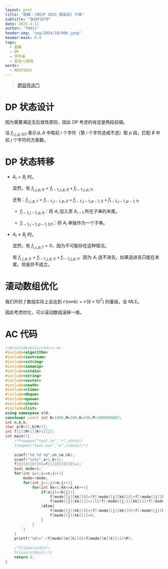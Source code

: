 ```yaml
---
layout: post
title: "题解：[NOIP 2015 提高组] 子串"
subtitle: "洛谷P2679"
date: 2025-4-11
author: "TH911"
header-img: "img/2024/10/006.jpeg"
header-mask: 0.4
tags:
  - 题解
  - DP
  - 字符串
  - 普及+/提高
words:
  - NOIP2015
---
```


> [题目传送门](https://www.luogu.com.cn/problem/P2679)

# DP 状态设计

因为需要满足无后效性原则，因此 DP 考虑的肯定是两段前缀。

设 $f_{i,j,p,0/1}$ 表示从 $A$ 中取前 $i$ 个字符（第 $i$ 个字符选或不选）取 $p$ 段，匹配 $B$ 中前 $j$ 个字符的方案数。

# DP 状态转移

* $A_i=B_j$ 时。

  显然，有 $f_{i,j,p,0}=f_{i-1,j,p,0}+f_{i-1,j,p,1}$。

  还有：$f_{i,j,p,1}=f_{i-1,j-1,p,0}+f_{i-1,j-1,p-1,0}+f_{i-1,j-1,p-1,1}$。

  * $f_{i-1,j-1,p,0}$：将 $A_i$ 加入至 $A_{i-1}$ 所在子串的末尾。

  * $f_{i-1,j-1,p-1,0/1}$：将 $A_i$ 单独作为一个子串。

* $A_i\ne B_j$ 时。

  显然，有 $f_{i,j,p,1}=0$，因为不可能存在这种情况。

  有 $f_{i,j,p,0}=f_{i-1,j,p,0}+f_{i-1,j,p,1}$，因为 $A_i$ 选不进去，如果选进去只能在末尾，但是并不成立。

# 滚动数组优化

我们开的 $f$ 数组实际上会达到 $\mathcal O(nmk)=\mathcal O(8\times10^7)$ 的量级，会 $\text{MLE}$。

因此考虑优化，可以滚动数组滚掉一维。

# AC 代码

```cpp
//#include<bits/stdc++.h>
#include<algorithm>
#include<iostream>
#include<cstring>
#include<iomanip>
#include<cstdio>
#include<string>
#include<vector>
#include<cmath>
#include<ctime>
#include<deque>
#include<queue>
#include<stack>
#include<list>
using namespace std;
constexpr const int N=1000,M=200,K=200,P=1000000007;
int n,m,k;
char a[N+1],b[M+1];
int f[2][M+1][K+1][2];
int main(){
	/*freopen("test.in","r",stdin);
	freopen("test.out","w",stdout);*/
	
	scanf("%d %d %d",&n,&m,&k);
	scanf("%s%s",a+1,b+1);
	f[0][0][0][0]=f[1][0][0][0]=1;
	bool mode=0;
	for(int i=1;i<=n;i++){
		mode=!mode;
		for(int j=1;j<=m;j++){
			for(int kk=1;kk<=k;kk++){
				if(a[i]==b[j]){
					f[mode][j][kk][0]=(f[!mode][j][kk][0]+f[!mode][j][kk][1])%P;
					f[mode][j][kk][1]=(1ll*f[!mode][j-1][kk][1]+f[!mode][j-1][kk-1][0]+f[!mode][j-1][kk-1][1])%P;
				}else{
					f[mode][j][kk][0]=(f[!mode][j][kk][0]+f[!mode][j][kk][1])%P;
					f[mode][j][kk][1]=0;
				}
			}
		}
	}
	printf("%d\n",(f[mode][m][k][0]+f[mode][m][k][1])%P);
	
	/*fclose(stdin);
	fclose(stdout);*/
	return 0;
}
```

